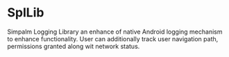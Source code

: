 # SplLib
Simpalm Logging Library an enhance of native Android logging mechanism to enhance functionality. User can additionally track user navigation path, permissions granted along wit network status.
